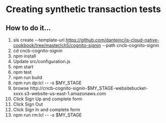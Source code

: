 # Creating synthetic transaction tests

## How to do it...
1. sls create --template-url https://github.com/danteinc/js-cloud-native-cookbook/tree/master/ch5/cognito-signin --path cncb-cognito-signin
2. cd cncb-cognito-signin
3. npm install
4. Update src/configuration.js
4. npm start
5. npm test
6. npm run build
7. npm run dp:lcl -- -s $MY_STAGE
8. browse http://cncb-cognito-signin-$MY_STAGE-websitebucket-xxxx.s3-website-us-east-1.amazonaws.com
9. Click Sign Up and complete form
10. Click Sign Out
11. Click Sign In and complete form
12. npm run rm:lcl -- -s $MY_STAGE
